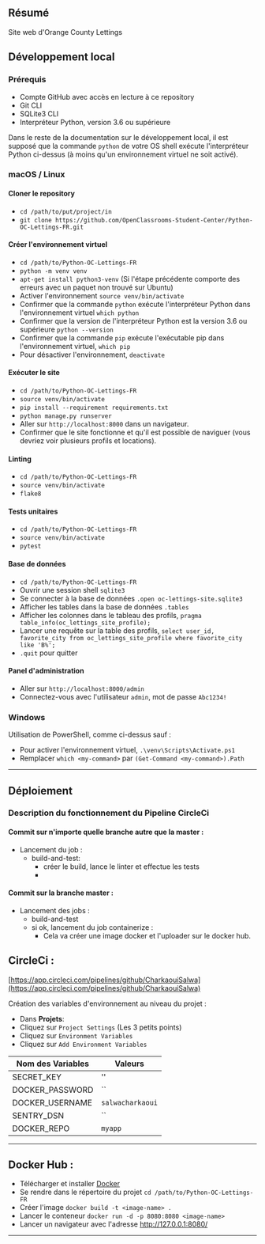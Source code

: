 ## Résumé

Site web d'Orange County Lettings

## Développement local

### Prérequis

- Compte GitHub avec accès en lecture à ce repository
- Git CLI
- SQLite3 CLI
- Interpréteur Python, version 3.6 ou supérieure

Dans le reste de la documentation sur le développement local, il est supposé que la commande `python` de votre OS shell exécute l'interpréteur Python ci-dessus (à moins qu'un environnement virtuel ne soit activé).

### macOS / Linux

#### Cloner le repository

- `cd /path/to/put/project/in`
- `git clone https://github.com/OpenClassrooms-Student-Center/Python-OC-Lettings-FR.git`

#### Créer l'environnement virtuel

- `cd /path/to/Python-OC-Lettings-FR`
- `python -m venv venv`
- `apt-get install python3-venv` (Si l'étape précédente comporte des erreurs avec un paquet non trouvé sur Ubuntu)
- Activer l'environnement `source venv/bin/activate`
- Confirmer que la commande `python` exécute l'interpréteur Python dans l'environnement virtuel
`which python`
- Confirmer que la version de l'interpréteur Python est la version 3.6 ou supérieure `python --version`
- Confirmer que la commande `pip` exécute l'exécutable pip dans l'environnement virtuel, `which pip`
- Pour désactiver l'environnement, `deactivate`

#### Exécuter le site

- `cd /path/to/Python-OC-Lettings-FR`
- `source venv/bin/activate`
- `pip install --requirement requirements.txt`
- `python manage.py runserver`
- Aller sur `http://localhost:8000` dans un navigateur.
- Confirmer que le site fonctionne et qu'il est possible de naviguer (vous devriez voir plusieurs profils et locations).

#### Linting

- `cd /path/to/Python-OC-Lettings-FR`
- `source venv/bin/activate`
- `flake8`

#### Tests unitaires

- `cd /path/to/Python-OC-Lettings-FR`
- `source venv/bin/activate`
- `pytest`

#### Base de données

- `cd /path/to/Python-OC-Lettings-FR`
- Ouvrir une session shell `sqlite3`
- Se connecter à la base de données `.open oc-lettings-site.sqlite3`
- Afficher les tables dans la base de données `.tables`
- Afficher les colonnes dans le tableau des profils, `pragma table_info(oc_lettings_site_profile);`
- Lancer une requête sur la table des profils, `select user_id, favorite_city from oc_lettings_site_profile where favorite_city like 'B%';`
- `.quit` pour quitter

#### Panel d'administration

- Aller sur `http://localhost:8000/admin`
- Connectez-vous avec l'utilisateur `admin`, mot de passe `Abc1234!`

### Windows

Utilisation de PowerShell, comme ci-dessus sauf :

- Pour activer l'environnement virtuel, `.\venv\Scripts\Activate.ps1` 
- Remplacer `which <my-command>` par `(Get-Command <my-command>).Path`

---
## Déploiement

### Description du fonctionnement du Pipeline CircleCi

#### Commit sur n'importe quelle branche autre que la master :
- Lancement du job :
    - build-and-test: 
      - créer le build, lance le linter et effectue les tests
      - 
#### Commit sur la branche master :
   
- Lancement des jobs :
     - build-and-test
     - si ok, lancement du job containerize :
        - Cela va créer une image docker et l'uploader sur le docker hub.
## CircleCi :

[https://app.circleci.com/pipelines/github/CharkaouiSalwa](https://app.circleci.com/pipelines/github/CharkaouiSalwa)


Création des variables d'environnement au niveau du projet :

- Dans **Projets**:
- Cliquez sur `Project Settings`  (Les 3 petits points)
- Cliquez sur `Environment Variables`  
- Cliquez sur `Add Environment Variables`  

| Nom des Variables | Valeurs                                                                           |  
|-------------------|-----------------------------------------------------------------------------------------------|  
| SECRET_KEY        | ''                                           |  
| DOCKER_PASSWORD   | ``                                                                             |  
| DOCKER_USERNAME   | `salwacharkaoui`                                                                              |  
| SENTRY_DSN        | `` |  
| DOCKER_REPO       | `myapp`                                                                                       |
---
## Docker Hub :

- Télécharger et installer [Docker](https://docs.docker.com/get-docker/)
- Se rendre dans le répertoire du projet `cd /path/to/Python-OC-Lettings-FR`
- Créer l'image `docker build -t <image-name> .` 
- Lancer le conteneur `docker run -d -p 8080:8080 <image-name>`
- Lancer un navigateur avec l'adresse http://127.0.0.1:8080/
---
